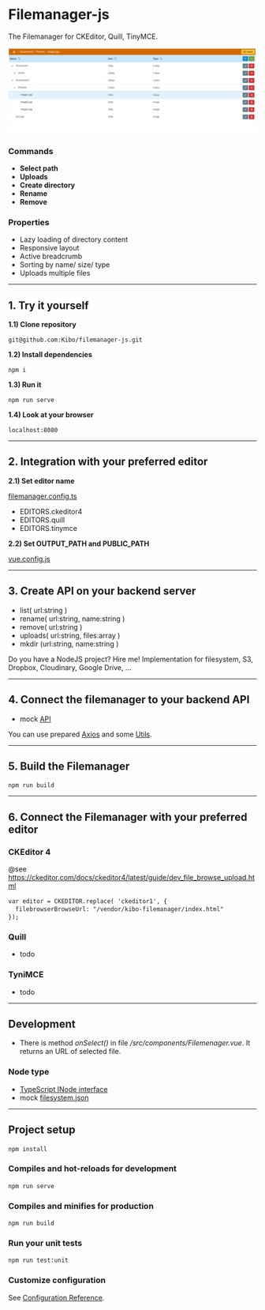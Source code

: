 # Filemanager-js

The Filemanager for CKEditor, Quill, TinyMCE.

![Filemanager](/public/screens/screen1.png)

### Commands

- **Select path**
- **Uploads**
- **Create directory**
- **Rename**
- **Remove**

### Properties

- Lazy loading of directory content
- Responsive layout
- Active breadcrumb
- Sorting by name/ size/ type
- Uploads multiple files

---

## 1. Try it yourself

**1.1) Clone repository**

```
git@github.com:Kibo/filemanager-js.git
```

**1.2) Install dependencies**

```
npm i
```

**1.3) Run it**

```
npm run serve
```

**1.4) Look at your browser**

```
localhost:8080
```

---

## 2. Integration with your preferred editor

**2.1) Set editor name**

[filemanager.config.ts](/src/integration/filemanager.config.ts)

- EDITORS.ckeditor4
- EDITORS.quill
- EDITORS.tinymce

**2.2) Set OUTPUT_PATH and PUBLIC_PATH**

[vue.config.js](vue.config.js)

---

## 3. Create API on your backend server

- list( url:string )
- rename( url:string, name:string )
- remove( url:string )
- uploads( url:string, files:array )
- mkdir (url:string, name:string )

Do you have a NodeJS project? Hire me! Implementation for filesystem, S3, Dropbox, Cloudinary, Google Drive, ...

---

## 4. Connect the filemanager to your backend API

- mock [API](/src/api/api.ts)

You can use prepared [Axios](https://www.npmjs.com/package/axios) and some [Utils](/src/utils/Utils.ts).

---

## 5. Build the Filemanager

```
npm run build
```

---

## 6. Connect the Filemanager with your preferred editor

### CKEditor 4

@see https://ckeditor.com/docs/ckeditor4/latest/guide/dev_file_browse_upload.html

```
var editor = CKEDITOR.replace( 'ckeditor1', {
  filebrowserBrowseUrl: "/vendor/kibo-filemanager/index.html"
});
```

### Quill

- todo

### TyniMCE

- todo

---

## Development

- There is method _onSelect()_ in file _/src/components/Filemenager.vue_. It returns an URL of selected file.

### Node type

- [TypeScript INode interface](/src/types/index.ts)
- mock [filesystem.json](/src/data/filesystem.json)

---

## Project setup

```
npm install
```

### Compiles and hot-reloads for development

```
npm run serve
```

### Compiles and minifies for production

```
npm run build
```

### Run your unit tests

```
npm run test:unit
```

### Customize configuration

See [Configuration Reference](https://cli.vuejs.org/config/).
